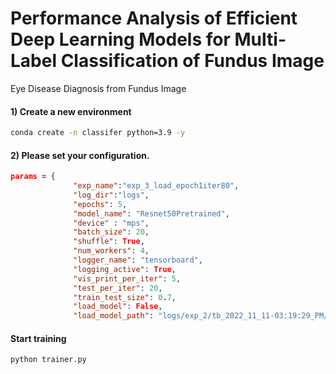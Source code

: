 # Performance Analysis of Efficient Deep Learning Models for Multi-Label Classification of Fundus Image

Eye Disease Diagnosis from Fundus Image


#### 1) Create a new environment

```bash
conda create -n classifer python=3.9 -y
```


#### 2) Please set your configuration.
```json
params = {
              "exp_name":"exp_3_load_epoch1iter80",
              "log_dir":"logs",
              "epochs": 5,
              "model_name": "Resnet50Pretrained",
              "device" : "mps",
              "batch_size": 20,
              "shuffle": True,
              "num_workers": 4,
              "logger_name": "tensorboard",
              "logging_active": True,
              "vis_print_per_iter": 5,
              "test_per_iter": 20,
              "train_test_size": 0.7,
              "load_model": False,
              "load_model_path": "logs/exp_2/tb_2022_11_11-03:19:29_PM/models/net_best_epoch_1__iter_80__loss_1.3364__acc_0.45.pth"}
```



#### Start training

```bash
python trainer.py
```

